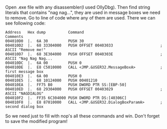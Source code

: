 Open .exe file with any disassembler(I used OllyDbg). Then find string literals that contains "nag nag...", they are used in message
boxes we need to remove. Go to line of code where any of them are used. There we can see following code:
```
Address   Hex dump          Command                                  Comments
004010D0  |.  6A 30         PUSH 30
004010D2  |.  68 33304000   PUSH OFFSET 00403033                     ; ASCII "Remove me!"
004010D7  |.  68 3E304000   PUSH OFFSET 0040303E                     ; ASCII "Nag Nag Nag...
004010DC  |.  6A 00         PUSH 0
004010DE  |.  E8 C5010000   CALL <JMP.&USER32.MessageBoxA>           ; first message box
004010E3  |.  6A 00         PUSH 0
004010E5  |.  68 10124000   PUSH 00401210
004010EA  |.  FF75 B0       PUSH DWORD PTR SS:[EBP-50]
004010ED  |.  68 29304000   PUSH OFFSET 00403029                     ; ASCII "NAGDIALOG"
004010F2  |.  FF35 6C304000 PUSH DWORD PTR DS:[40306C]
004010F8  |.  E8 87010000   CALL <JMP.&USER32.DialogBoxParamA>       ; second dialog box
```
So we need just to fill with nop's all these commands and win. Don't forget to save the modified program!

